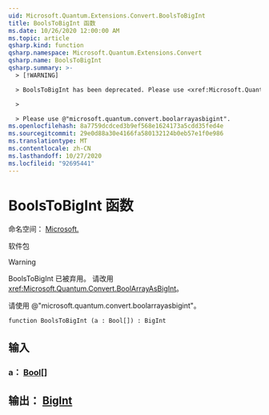 ```yaml
---
uid: Microsoft.Quantum.Extensions.Convert.BoolsToBigInt
title: BoolsToBigInt 函数
ms.date: 10/26/2020 12:00:00 AM
ms.topic: article
qsharp.kind: function
qsharp.namespace: Microsoft.Quantum.Extensions.Convert
qsharp.name: BoolsToBigInt
qsharp.summary: >-
  > [!WARNING]

  > BoolsToBigInt has been deprecated. Please use <xref:Microsoft.Quantum.Convert.BoolArrayAsBigInt> instead.

  >

  > Please use @"microsoft.quantum.convert.boolarrayasbigint".
ms.openlocfilehash: 8a7759dcdced3b9ef568e1624173a5cdd35fed4e
ms.sourcegitcommit: 29e0d88a30e4166fa580132124b0eb57e1f0e986
ms.translationtype: MT
ms.contentlocale: zh-CN
ms.lasthandoff: 10/27/2020
ms.locfileid: "92695441"
---
```

# <a name="boolstobigint-function"></a>BoolsToBigInt 函数

命名空间： [Microsoft.](xref:Microsoft.Quantum.Extensions.Convert)

软件包 [](https://nuget.org/packages/)


> [!WARNING]
> BoolsToBigInt 已被弃用。 请改用 <xref:Microsoft.Quantum.Convert.BoolArrayAsBigInt>。
>
> 请使用 @"microsoft.quantum.convert.boolarrayasbigint"。



```qsharp
function BoolsToBigInt (a : Bool[]) : BigInt
```


## <a name="input"></a>输入

### <a name="a--bool"></a>a： [Bool](xref:microsoft.quantum.lang-ref.bool)[]





## <a name="output--bigint"></a>输出： [BigInt](xref:microsoft.quantum.lang-ref.bigint)

